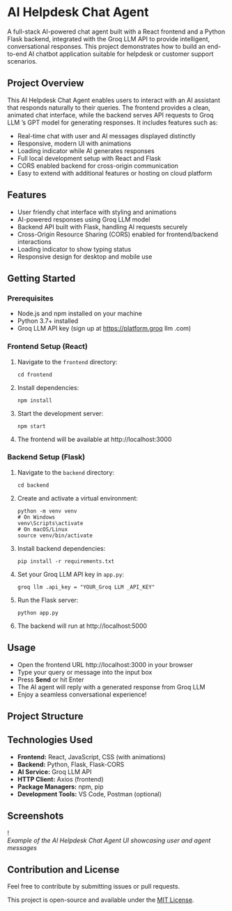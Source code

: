 # AI Helpdesk Chat Agent
A full-stack AI-powered chat agent built with a React frontend and a Python Flask backend, integrated with the Groq LLM  API to provide intelligent,
conversational responses. This project demonstrates how to build an end-to-end AI chatbot application suitable for helpdesk or customer support scenarios.
## Project Overview
This AI Helpdesk Chat Agent enables users to interact with an AI assistant that responds naturally to their queries. 
The frontend provides a clean, animated chat interface, while the backend serves API requests to Groq LLM ’s GPT model for generating responses. It includes features such as:
- Real-time chat with user and AI messages displayed distinctly
- Responsive, modern UI with animations
- Loading indicator while AI generates responses
- Full local development setup with React and Flask
- CORS enabled backend for cross-origin communication
- Easy to extend with additional features or hosting on cloud platform
## Features
- User friendly chat interface with styling and animations
- AI-powered responses using Groq LLM model
- Backend API built with Flask, handling AI requests securely
- Cross-Origin Resource Sharing (CORS) enabled for frontend/backend interactions
- Loading indicator to show typing status
- Responsive design for desktop and mobile use
## Getting Started
### Prerequisites
- Node.js and npm installed on your machine
- Python 3.7+ installed
- Groq LLM  API key (sign up at https://platform.groq llm .com)
### Frontend Setup (React)
1. Navigate to the `frontend` directory:
    ```
    cd frontend
    ```
2. Install dependencies:
    ```
    npm install
    ```
3. Start the development server:
    ```
    npm start
    ```
4. The frontend will be available at http://localhost:3000

### Backend Setup (Flask)

1. Navigate to the `backend` directory:
    ```
    cd backend
    ```
2. Create and activate a virtual environment:
    ```
    python -m venv venv
    # On Windows
    venv\Scripts\activate
    # On macOS/Linux
    source venv/bin/activate
    ```
3. Install backend dependencies:
    ```
    pip install -r requirements.txt
    ```
4. Set your Groq LLM  API key in `app.py`:
    ```
    groq llm .api_key = "YOUR_Groq LLM _API_KEY"
    ```
5. Run the Flask server:
    ```
    python app.py
    ```
6. The backend will run at http://localhost:5000
## Usage
- Open the frontend URL http://localhost:3000 in your browser
- Type your query or message into the input box
- Press **Send** or hit Enter
- The AI agent will reply with a generated response from Groq LLM 
- Enjoy a seamless conversational experience!
## Project Structure

## Technologies Used

- **Frontend:** React, JavaScript, CSS (with animations)
- **Backend:** Python, Flask, Flask-CORS
- **AI Service:** Groq LLM  API
- **HTTP Client:** Axios (frontend)
- **Package Managers:** npm, pip
- **Development Tools:** VS Code, Postman (optional)

## Screenshots
!  
*Example of the AI Helpdesk Chat Agent UI showcasing user and agent messages*

## Contribution and License

Feel free to contribute by submitting issues or pull requests.

This project is open-source and available under the [MIT License](LICENSE).
 




